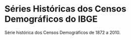 

# Séries Históricas dos Censos Demográficos do IBGE

Série histórica dos Censos Demográficos de 1872 a 2010.
